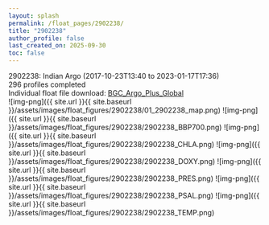```yaml
---
layout: splash
permalink: /float_pages/2902238/
title: "2902238"
author_profile: false
last_created_on: 2025-09-30
toc: false
---
```

 
2902238: Indian Argo (2017-10-23T13:40 to 2023-01-17T17:36)\
296 profiles completed\
Individual float file download: [BGC_Argo_Plus_Global](https://ftp.soest.hawaii.edu/bgc_argo_plus/Individual_Floats/outliers_removed/2902238_Sprof_processed.nc)\
![img-png]({{ site.url }}{{ site.baseurl }}/assets/images/float_figures/2902238/01_2902238_map.png)
![img-png]({{ site.url }}{{ site.baseurl }}/assets/images/float_figures/2902238/2902238_BBP700.png)
![img-png]({{ site.url }}{{ site.baseurl }}/assets/images/float_figures/2902238/2902238_CHLA.png)
![img-png]({{ site.url }}{{ site.baseurl }}/assets/images/float_figures/2902238/2902238_DOXY.png)
![img-png]({{ site.url }}{{ site.baseurl }}/assets/images/float_figures/2902238/2902238_PRES.png)
![img-png]({{ site.url }}{{ site.baseurl }}/assets/images/float_figures/2902238/2902238_PSAL.png)
![img-png]({{ site.url }}{{ site.baseurl }}/assets/images/float_figures/2902238/2902238_TEMP.png)
